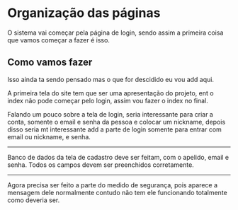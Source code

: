 # Organização das páginas

O sistema vai começar pela página de login, sendo assim a primeira coisa que vamos começar a fazer é isso.

## Como vamos fazer

Isso ainda ta sendo pensado mas o que for descidido eu vou add aqui.

A primeira tela do site tem que ser uma apresentação do projeto, ent o index não pode começar pelo login, assim vou fazer o index no final.

Falando um pouco sobre a tela de login, seria interessante para criar a conta, somente o email e senha da pessoa e colocar um nickname, depois disso seria mt interessante add a parte de login somente para entrar com email ou nickname, e senha.

---

Banco de dados da tela de cadastro deve ser feitam, com o apelido, email e senha. Todos os campos devem ser preenchidos corretamente.

---

Agora precisa ser feito a parte do medido de segurança, pois aparece a mensagem dele normalmente contudo não tem ele funcionando totalmente como deveria ser.
